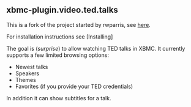 xbmc-plugin.video.ted.talks
---------------------------

This is a fork of the project started by rwparris, see [here](http://forum.xbmc.org/showthread.php?tid=36866).


For installation instructions see [Installing]

The goal is (_surprise_) to allow watching TED talks in XBMC.
It currently supports a few limited browsing options:
* Newest talks
* Speakers
* Themes
* Favorites (if you provide your TED credentials)

In addition it can show subtitles for a talk.
